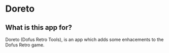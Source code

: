 # Doreto

## What is this app for?

Doreto (Dofus Retro Tools), is an app which adds some enhacements to the Dofus Retro game.
